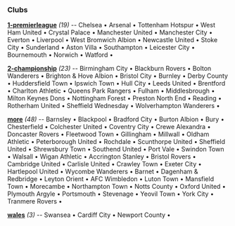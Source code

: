 

### Clubs


**[1-premierleague](1-premierleague.txt)** _(19)_ -- 
Chelsea •
Arsenal •
Tottenham Hotspur •
West Ham United •
Crystal Palace •
Manchester United •
Manchester City •
Everton •
Liverpool •
West Bromwich Albion •
Newcastle United •
Stoke City •
Sunderland •
Aston Villa •
Southampton •
Leicester City •
Bournemouth •
Norwich •
Watford •



**[2-championship](2-championship.txt)** _(23)_ -- 
Birmingham City •
Blackburn Rovers •
Bolton Wanderers •
Brighton & Hove Albion •
Bristol City •
Burnley •
Derby County •
Huddersfield Town •
Ipswich Town •
Hull City •
Leeds United •
Brentford •
Charlton Athletic •
Queens Park Rangers •
Fulham •
Middlesbrough •
Milton Keynes Dons •
Nottingham Forest •
Preston North End •
Reading •
Rotherham United •
Sheffield Wednesday •
Wolverhampton Wanderers •



**[more](more.txt)** _(48)_ -- 
Barnsley •
Blackpool •
Bradford City •
Burton Albion •
Bury •
Chesterfield •
Colchester United •
Coventry City •
Crewe Alexandra •
Doncaster Rovers •
Fleetwood Town •
Gillingham •
Millwall •
Oldham Athletic •
Peterborough United •
Rochdale •
Scunthorpe United •
Sheffield United •
Shrewsbury Town •
Southend United •
Port Vale •
Swindon Town •
Walsall •
Wigan Athletic •
Accrington Stanley •
Bristol Rovers •
Cambridge United •
Carlisle United •
Crawley Town •
Exeter City •
Hartlepool United •
Wycombe Wanderers •
Barnet •
Dagenham & Redbridge •
Leyton Orient •
AFC Wimbledon •
Luton Town •
Mansfield Town •
Morecambe •
Northampton Town •
Notts County •
Oxford United •
Plymouth Argyle •
Portsmouth •
Stevenage •
Yeovil Town •
York City •
Tranmere Rovers •



**[wales](wales.txt)** _(3)_ -- 
Swansea •
Cardiff City •
Newport County •




